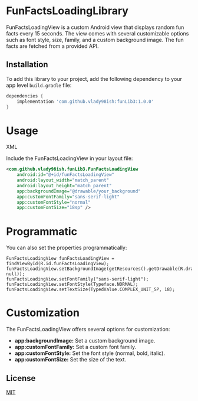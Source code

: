 

# FunFactsLoadingLibrary

FunFactsLoadingView is a custom Android view that displays random fun facts every 15 seconds. The view comes with several customizable options such as font style, size, family, and a custom background image. The fun facts are fetched from a provided API.

## Installation

To add this library to your project, add the following dependency to your app level `build.gradle` file:

```groovy
dependencies {
    implementation 'com.github.vlady98ish:funLib3:1.0.0'
}
```

# Usage
XML 

Include the FunFactsLoadingView in your layout file:
```xml
<com.github.vlady98ish.funLib3.FunFactsLoadingView
    android:id="@+id/funFactsLoadingView"
    android:layout_width="match_parent"
    android:layout_height="match_parent"
    app:backgroundImage="@drawable/your_background"
    app:customFontFamily="sans-serif-light"
    app:customFontStyle="normal"
    app:customFontSize="18sp" />
```

# Programmatic

You can also set the properties programmatically:

```code
FunFactsLoadingView funFactsLoadingView = findViewById(R.id.funFactsLoadingView);
funFactsLoadingView.setBackgroundImage(getResources().getDrawable(R.drawable.your_background, null));
funFactsLoadingView.setFontFamily("sans-serif-light");
funFactsLoadingView.setFontStyle(Typeface.NORMAL);
funFactsLoadingView.setTextSize(TypedValue.COMPLEX_UNIT_SP, 18);
```

# Customization

The FunFactsLoadingView offers several options for customization:

* **app:backgroundImage:** Set a custom background image.
* **app:customFontFamily:** Set a custom font family.
* **app:customFontStyle:** Set the font style (normal, bold, italic).
* **app:customFontSize:** Set the size of the text.


## License

[MIT](https://choosealicense.com/licenses/mit/)

